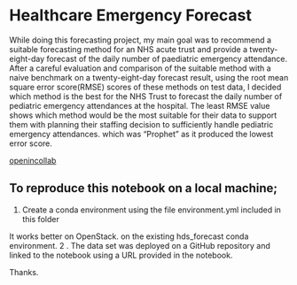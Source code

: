 # Healthcare Emergency Forecast

While doing this forecasting project, my main goal was to recommend a suitable forecasting method for an NHS acute trust and provide a twenty-eight-day forecast of the daily number of paediatric emergency attendance. After a careful evaluation and comparison of the suitable method with a naive benchmark on a twenty-eight-day forecast result, using the root mean square error score(RMSE) scores of these methods on test data, I decided which method is the best for the NHS Trust to forecast the daily number of pediatric emergency attendances at the hospital. The least RMSE value shows which method would be the most suitable for their data to support them with planning their staffing decision to sufficiently handle pediatric emergency attendances. which was “Prophet” as it produced the lowest error score.

[openincollab](http://colab.research.google.com/github/N-Sam/emergency_attendance_forecast/)

## To reproduce this notebook on a local machine;
1. Create a conda environment using the file environment.yml included in this folder

It works better on OpenStack.
on the existing hds_forecast conda environment.
2 . The data set was deployed on a GitHub repository and linked to the notebook using a URL provided in the notebook.

Thanks.
